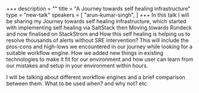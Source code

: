 +++
description = ""
title = "A Journey towards self healing infrastructure"
type = "new-talk"
speakers = [
        "arun-kumar-singh",
]
+++
In this talk I will be sharing my Journey towards self healing infrastructure, which started with implementing self healing via SaltStack then Moving towards Rundeck and now finalised on StackStrom and How this self healing is helping us to resolve thousands of alerts without SRE intervention? This will include the pros-cons and high-lows we encountered in our journey while looking for a suitable workflow engine. How we added new things in existing technologies to make it fit for our environment and how user can learn from our mistakes and setup in your environment within hours.

I will be talking about different workflow engines and a brief comparison between them. What to be used when? and why not? etc